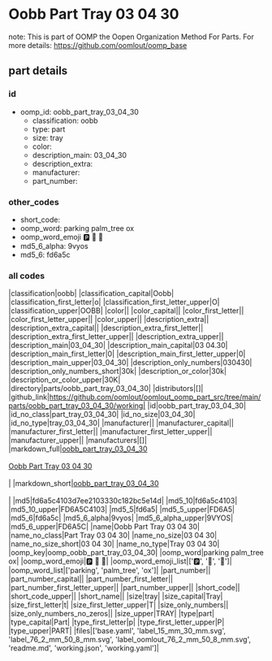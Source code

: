 # Oobb Part Tray 03 04 30  

note: This is part of OOMP the Oopen Organization Method For Parts. For more details: https://github.com/oomlout/oomp_base

##  part details





### id
* oomp_id: oobb_part_tray_03_04_30
  * classification: oobb
  * type: part
  * size: tray
  * color: 
  * description_main: 03_04_30
  * description_extra: 
  * manufacturer: 
  * part_number: 

### other_codes
* short_code: 
* oomp_word: parking palm_tree ox
* oomp_word_emoji :parking: :palm_tree: :ox:
* md5_6_alpha: 9vyos
* md5_6: fd6a5c

### all codes 
|classification|oobb|
|classification_capital|Oobb|
|classification_first_letter|o|
|classification_first_letter_upper|O|
|classification_upper|OOBB|
|color||
|color_capital||
|color_first_letter||
|color_first_letter_upper||
|color_upper||
|description_extra||
|description_extra_capital||
|description_extra_first_letter||
|description_extra_first_letter_upper||
|description_extra_upper||
|description_main|03_04_30|
|description_main_capital|03 04.30|
|description_main_first_letter|0|
|description_main_first_letter_upper|0|
|description_main_upper|03_04_30|
|description_only_numbers|030430|
|description_only_numbers_short|30k|
|description_or_color|30k|
|description_or_color_upper|30K|
|directory|parts/oobb_part_tray_03_04_30|
|distributors|[]|
|github_link|https://github.com/oomlout/oomlout_oomp_part_src/tree/main/parts/oobb_part_tray_03_04_30/working|
|id|oobb_part_tray_03_04_30|
|id_no_class|part_tray_03_04_30|
|id_no_size|03_04_30|
|id_no_type|tray_03_04_30|
|manufacturer||
|manufacturer_capital||
|manufacturer_first_letter||
|manufacturer_first_letter_upper||
|manufacturer_upper||
|manufacturers|[]|
|markdown_full|[oobb_part_tray_03_04_30](https://github.com/oomlout/oomlout_oomp_part_src/tree/main/parts/oobb_part_tray_03_04_30/working)<br>[](https://github.com/oomlout/oomlout_oomp_part_src/tree/main/parts/oobb_part_tray_03_04_30/working)<br>[Oobb Part Tray 03 04 30](https://github.com/oomlout/oomlout_oomp_part_src/tree/main/parts/oobb_part_tray_03_04_30/working)<br><br>|
|markdown_short|[oobb_part_tray_03_04_30](https://github.com/oomlout/oomlout_oomp_part_src/tree/main/parts/oobb_part_tray_03_04_30/working)<br><br>|
|md5|fd6a5c4103d7ee2103330c182bc5e14d|
|md5_10|fd6a5c4103|
|md5_10_upper|FD6A5C4103|
|md5_5|fd6a5|
|md5_5_upper|FD6A5|
|md5_6|fd6a5c|
|md5_6_alpha|9vyos|
|md5_6_alpha_upper|9VYOS|
|md5_6_upper|FD6A5C|
|name|Oobb Part Tray 03 04 30|
|name_no_class|Part Tray 03 04 30|
|name_no_size|03 04 30|
|name_no_size_short|03 04 30|
|name_no_type|Tray 03 04 30|
|oomp_key|oomp_oobb_part_tray_03_04_30|
|oomp_word|parking palm_tree ox|
|oomp_word_emoji|:parking: :palm_tree: :ox:|
|oomp_word_emoji_list|[':parking:', ':palm_tree:', ':ox:']|
|oomp_word_list|['parking', 'palm_tree', 'ox']|
|part_number||
|part_number_capital||
|part_number_first_letter||
|part_number_first_letter_upper||
|part_number_upper||
|short_code||
|short_code_upper||
|short_name||
|size|tray|
|size_capital|Tray|
|size_first_letter|t|
|size_first_letter_upper|T|
|size_only_numbers||
|size_only_numbers_no_zeros||
|size_upper|TRAY|
|type|part|
|type_capital|Part|
|type_first_letter|p|
|type_first_letter_upper|P|
|type_upper|PART|
|files|['base.yaml', 'label_15_mm_30_mm.svg', 'label_76_2_mm_50_8_mm.svg', 'label_oomlout_76_2_mm_50_8_mm.svg', 'readme.md', 'working.json', 'working.yaml']|
